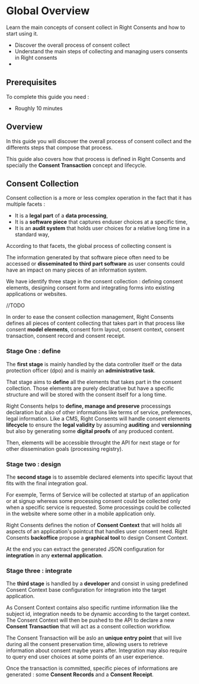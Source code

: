 # Global Overview

Learn the main concepts of consent collect in Right Consents and how to start using it.

- Discover the overall process of consent collect
- Understand the main steps of collecting and managing users consents in Right consents
-

## Prerequisites

To complete this guide you need :

- Roughly 10 minutes

## Overview

In this guide you will discover the overall process of consent collect and the differents steps that compose that process.

<!-- ![First models with Right Consents - Overview](/img/first-models-guide-overview.jpg) -->

This guide also covers how that process is defined in Right Consents and specially the **Consent Transaction** concept and lifecycle.

## Consent Collection

Consent collection is a more or less complex operation in the fact that it has multiple facets :
  - It is a **legal part** of a **data processing**,
  - It is a **software piece** that captures enduser choices at a specific time,
  - It is an **audit system** that holds user choices for a relative long time in a standard way,

According to that facets, the global process of collecting consent is

The information generated by that software piece often need to be accessed or **disseminated to third part software** as user consents could have an impact on many pieces of an information system.

We have identify three stage in the consent collection : defining consent elements, designing consent form and integrating forms into existing applications or websites.

//TODO

In order to ease the consent collection management, Right Consents defines all pieces of content collecting that takes part in that process like consent **model elements**, consent form layout, consent context, consent transaction, consent record and consent receipt.


### Stage One : define

The **first stage** is mainly handled by the data controller itself or the data protection officer (dpo) and is mainly an **administrative task**.

That stage aims to **define** all the elements that takes part in the consent collection. Those elements are purely declarative but have a specific structure and will be stored with the consent itself for a long time.

Right Consents helps to **define, manage and preserve** processings declaration but also of other informations like terms of service, preferences, legal information. Like a CMS, Right Consents will handle consent elements **lifecycle** to ensure the **legal validity** by assuming **auditing** and **versionning** but also by generating some **digital proofs** of any produced content.

Then, elements will be accessible throught the API for next stage or for other dissemination goals (processing registry).

### Stage two : design

The **second stage** is to assemble declared elements into specific layout that fits with the final integration goal.

For exemple, Terms of Service will be collected at startup of an application or at signup whereas some processing consent could be collected only when a specific service is requested. Some processings could be collected in the website where some other in a mobile application only.

Right Consents defines the notion of **Consent Context** that will holds all aspects of an application's pointcut that handles user consent need. Right Consents **backoffice** propose a **graphical tool** to design Consent Context.

At the end you can extract the generated JSON configuration for **integration** in any **external application**.

### Stage three : integrate

The **third stage** is handled by a **developer** and consist in using predefined Consent Context base configuration for integration into the target application.

As Consent Context contains also specific runtime information like the subject id, integration needs to be dynamic according to the target context. The Consent Context will then be pushed to the API to declare a new **Consent Transaction** that will act as a consent collection workflow.

The Consent Transaction will be aslo an **unique entry point** that will live during all the consent preservation time, allowing users to retrieve information about consent maybe years after. Integration may also require to query end user choices at some points of an user experience.

Once the transaction is committed, specific pieces of informations are generated : some **Consent Records** and a **Consent Receipt**.
